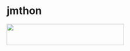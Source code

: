 # jmthon

<p align="left"><a href="https://heroku.com/deploy?template=https://github.com/Slar11220/mus1"> <img src="https://img.shields.io/badge/Deploy%20To%20Heroku-purple?style=for-the-badge&logo=heroku" width="320" height="58.45"/></a></p>
